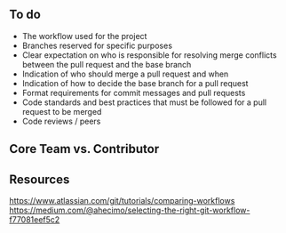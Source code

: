 ## To do
- The workflow used for the project
- Branches reserved for specific purposes
- Clear expectation on who is responsible for resolving merge conflicts between the pull request and the base branch
- Indication of who should merge a pull request and when
- Indication of how to decide the base branch for a pull request
- Format requirements for commit messages and pull requests
- Code standards and best practices that must be followed for a pull request to be merged
- Code reviews / peers

## Core Team vs. Contributor

## Resources
https://www.atlassian.com/git/tutorials/comparing-workflows
https://medium.com/@ahecimo/selecting-the-right-git-workflow-f77081eef5c2